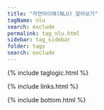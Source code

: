 ```yaml
---
title: "자연어이해(NLU) 알아보기" 
tagName: nlu
search: exclude
permalink: tag_nlu.html
sidebar: tag_sidebar
folder: tags
search: exclude
---
```

{% include taglogic.html %}

{% include links.html %}


{% include bottom.html %}


